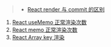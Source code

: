 > - [React render 与 commit 的区别](https://zh-hans.reactjs.org/blog/2018/09/10/introducing-the-react-profiler.html#browsing-commits)


<ol>
  <li><a href="./useMemo-render-times.html">React useMemo 正常渲染次数</a></li>
  <li><a href="./memo-render-times.html">React memo 正常渲染次数</a></li>
  <li><a href="./array-key-render.html">React Array key 渲染</a></li>
</ol>

